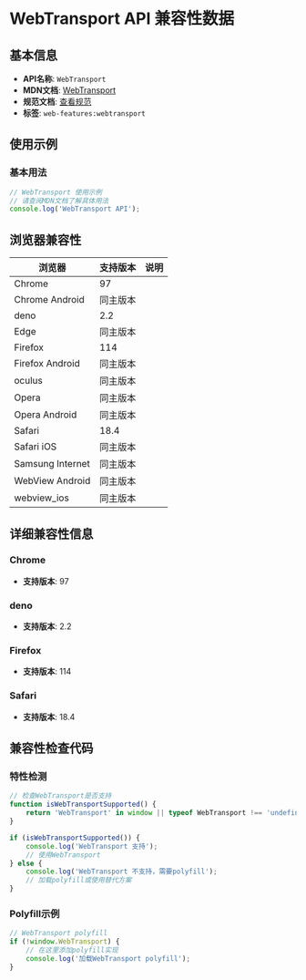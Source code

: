 # WebTransport API 兼容性数据

## 基本信息

- **API名称**: `WebTransport`
- **MDN文档**: [WebTransport](https://developer.mozilla.org/docs/Web/API/WebTransport)
- **规范文档**: [查看规范](https://w3c.github.io/webtransport/#web-transport)
- **标签**: `web-features:webtransport`

## 使用示例

### 基本用法

```javascript
// WebTransport 使用示例
// 请查阅MDN文档了解具体用法
console.log('WebTransport API');
```

## 浏览器兼容性

| 浏览器 | 支持版本 | 说明 |
|--------|----------|------|
| Chrome | 97 |  |
| Chrome Android | 同主版本 |  |
| deno | 2.2 |  |
| Edge | 同主版本 |  |
| Firefox | 114 |  |
| Firefox Android | 同主版本 |  |
| oculus | 同主版本 |  |
| Opera | 同主版本 |  |
| Opera Android | 同主版本 |  |
| Safari | 18.4 |  |
| Safari iOS | 同主版本 |  |
| Samsung Internet | 同主版本 |  |
| WebView Android | 同主版本 |  |
| webview_ios | 同主版本 |  |

## 详细兼容性信息

### Chrome

- **支持版本**: 97

### deno

- **支持版本**: 2.2

### Firefox

- **支持版本**: 114

### Safari

- **支持版本**: 18.4

## 兼容性检查代码

### 特性检测

```javascript
// 检查WebTransport是否支持
function isWebTransportSupported() {
    return 'WebTransport' in window || typeof WebTransport !== 'undefined';
}

if (isWebTransportSupported()) {
    console.log('WebTransport 支持');
    // 使用WebTransport
} else {
    console.log('WebTransport 不支持，需要polyfill');
    // 加载polyfill或使用替代方案
}
```

### Polyfill示例

```javascript
// WebTransport polyfill
if (!window.WebTransport) {
    // 在这里添加polyfill实现
    console.log('加载WebTransport polyfill');
}
```


